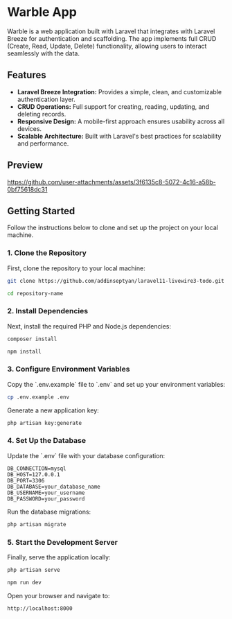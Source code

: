 # Warble App

Warble is a web application built with Laravel that integrates with Laravel Breeze for authentication and scaffolding. The app implements full CRUD (Create, Read, Update, Delete) functionality, allowing users to interact seamlessly with the data.

## Features

- **Laravel Breeze Integration:** Provides a simple, clean, and customizable authentication layer.
- **CRUD Operations:** Full support for creating, reading, updating, and deleting records.
- **Responsive Design:** A mobile-first approach ensures usability across all devices.
- **Scalable Architecture:** Built with Laravel's best practices for scalability and performance.

## Preview

https://github.com/user-attachments/assets/3f6135c8-5072-4c16-a58b-0bf75618dc31

## Getting Started

Follow the instructions below to clone and set up the project on your local machine.

### 1. Clone the Repository

First, clone the repository to your local machine:

```bash
git clone https://github.com/addinseptyan/laravel11-livewire3-todo.git
```

```bash
cd repository-name
```

### 2. Install Dependencies

Next, install the required PHP and Node.js dependencies:

```bash
composer install
```

```bash
npm install
```

### 3. Configure Environment Variables

Copy the \`.env.example\` file to \`.env\` and set up your environment variables:

```bash
cp .env.example .env
```

Generate a new application key:

```bash
php artisan key:generate
```

### 4. Set Up the Database

Update the \`.env\` file with your database configuration:

```plaintext
DB_CONNECTION=mysql
DB_HOST=127.0.0.1
DB_PORT=3306
DB_DATABASE=your_database_name
DB_USERNAME=your_username
DB_PASSWORD=your_password
```

Run the database migrations:

```bash
php artisan migrate
```

### 5. Start the Development Server

Finally, serve the application locally:

```bash
php artisan serve
```

```bash
npm run dev
```

Open your browser and navigate to:

```
http://localhost:8000
```
